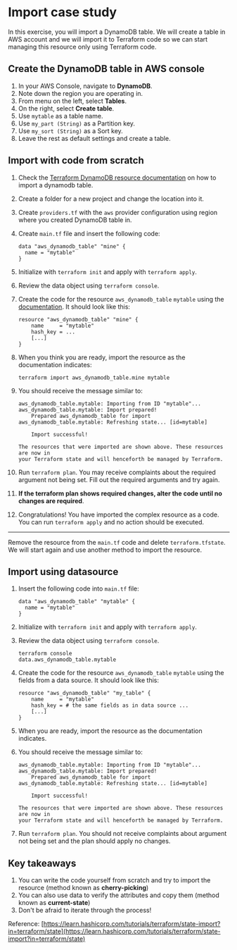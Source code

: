 # Import case study

In this exercise, you will import a DynamoDB table. We will create a table in AWS account and we will import it to Terraform code so we can start managing this resource only using Terraform code.

## Create the DynamoDB table in AWS console

1. In your AWS Console, navigate to **DynamoDB**.
1. Note down the region you are operating in.
1. From menu on the left, select **Tables**.
1. On the right, select **Create table**.
1. Use `mytable` as a table name.
1. Use `my_part (String)` as a Partition key.
1. Use `my_sort (String)` as a Sort key.
1. Leave the rest as default settings and create a table.

## Import with code from scratch

1. Check the [Terraform DynamoDB resource documentation](https://registry.terraform.io/providers/hashicorp/aws/latest/docs/resources/dynamodb_table) on how to import a dynamodb table.
1. Create a folder for a new project and change the location into it.
1. Create `providers.tf` with the `aws` provider configuration using region where you created DynamoDB table in.
1. Create `main.tf` file and insert the following code:

    ```
    data "aws_dynamodb_table" "mine" {
      name = "mytable"
    }
    ```

1. Initialize with `terraform init` and apply with `terraform apply`.
1. Review the data object using `terraform console`.
1. Create the code for the resource `aws_dynamodb_table` `mytable` using the [documentation](https://registry.terraform.io/providers/hashicorp/aws/latest/docs/resources/dynamodb_table). It should look like this:

    ```
    resource "aws_dynamodb_table" "mine" {
        name     = "mytable"
        hash_key = ...
        [...]
    }
    ```

1. When you think you are ready, import the resource as the documentation indicates:

    ```
    terraform import aws_dynamodb_table.mine mytable
    ```

1. You should receive the message similar to:

    ```
    aws_dynamodb_table.mytable: Importing from ID "mytable"...
    aws_dynamodb_table.mytable: Import prepared!
        Prepared aws_dynamodb_table for import
    aws_dynamodb_table.mytable: Refreshing state... [id=mytable]

        Import successful!

    The resources that were imported are shown above. These resources are now in
    your Terraform state and will henceforth be managed by Terraform.
    ```

1. Run `terraform plan`. You may receive complaints about the required argument not being set. Fill out the required arguments and try again.
1. **If the terraform plan shows required changes, alter the code until no changes are required**.
1. Congratulations! You have imported the complex resource as a code. You can run `terraform apply` and no action should be executed.

---
Remove the resource from the `main.tf` code and delete `terraform.tfstate`. We will start again and use another method to import the resource.


## Import using datasource

1. Insert the following code into `main.tf` file:

    ```
    data "aws_dynamodb_table" "mytable" {
      name = "mytable"
    }
    ```

1. Initialize with `terraform init` and apply with `terraform apply`.
1. Review the data object using `terraform console`.

    ```
    terraform console
    data.aws_dynamodb_table.mytable
    ```
    
1. Create the code for the resource `aws_dynamodb_table` `mytable` using the fields from a data source. It should look like this:

    ```
    resource "aws_dynamodb_table" "my_table" {
        name     = "mytable"
        hash_key = # the same fields as in data source ...
        [...]
    }
    ```

1. When you are ready, import the resource as the documentation indicates.
1. You should receive the message similar to:

    ```
    aws_dynamodb_table.mytable: Importing from ID "mytable"...
    aws_dynamodb_table.mytable: Import prepared!
        Prepared aws_dynamodb_table for import
    aws_dynamodb_table.mytable: Refreshing state... [id=mytable]

        Import successful!

    The resources that were imported are shown above. These resources are now in
    your Terraform state and will henceforth be managed by Terraform.

1. Run `terraform plan`. You should not receive complaints about argument not being set and the plan should apply no changes.

## Key takeaways

1. You can write the code yourself from scratch and try to import the resource (method known as **cherry-picking**)
1. You can also use data to verify the attributes and copy them (method known as **current-state**)
1. Don't be afraid to iterate through the process!

Reference: [https://learn.hashicorp.com/tutorials/terraform/state-import?in=terraform/state](https://learn.hashicorp.com/tutorials/terraform/state-import?in=terraform/state)